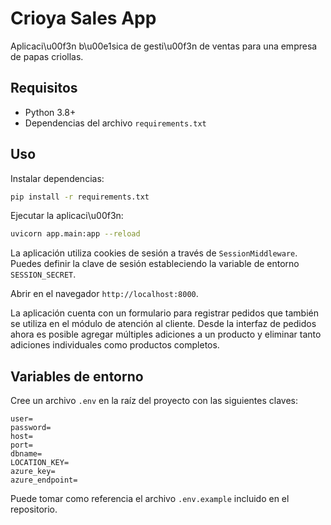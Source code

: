 # Crioya Sales App

Aplicaci\u00f3n b\u00e1sica de gesti\u00f3n de ventas para una empresa de papas criollas.

## Requisitos

- Python 3.8+
- Dependencias del archivo `requirements.txt`

## Uso

Instalar dependencias:

```bash
pip install -r requirements.txt
```

Ejecutar la aplicaci\u00f3n:

```bash
uvicorn app.main:app --reload
```

La aplicación utiliza cookies de sesión a través de `SessionMiddleware`. Puedes
definir la clave de sesión estableciendo la variable de entorno
`SESSION_SECRET`.

Abrir en el navegador `http://localhost:8000`.

La aplicación cuenta con un formulario para registrar pedidos que también se
utiliza en el módulo de atención al cliente.
Desde la interfaz de pedidos ahora es posible agregar múltiples adiciones a un
producto y eliminar tanto adiciones individuales como productos completos.

## Variables de entorno

Cree un archivo `.env` en la raíz del proyecto con las siguientes claves:

```
user=
password=
host=
port=
dbname=
LOCATION_KEY=
azure_key=
azure_endpoint=
```

Puede tomar como referencia el archivo `.env.example` incluido en el repositorio.
